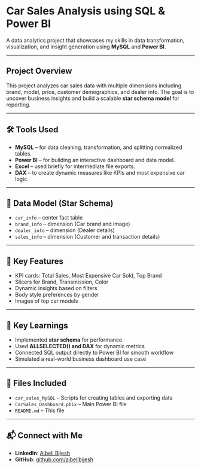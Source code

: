 
# Car Sales Analysis using SQL & Power BI

A data analytics project that showcases my skills in data transformation, visualization, and insight generation using **MySQL** and **Power BI**.

---

## Project Overview

This project analyzes car sales data with multiple dimensions including brand, model, price, customer demographics, and dealer info. The goal is to uncover business insights and build a scalable **star schema model** for reporting.

---

## 🛠 Tools Used

- **MySQL** – for data cleaning, transformation, and splitting normalized tables.
- **Power BI** – for building an interactive dashboard and data model.
- **Excel** – used briefly for intermediate file exports.
- **DAX** – to create dynamic measures like KPIs and most expensive car logic.

---

## 📁 Data Model (Star Schema)

- `car_info` – center fact table
- `brand_info` – dimension (Car brand and image)
- `dealer_info` – dimension (Dealer details)
- `sales_info` – dimension (Customer and transaction details)

---

## 📌 Key Features

- KPI cards: Total Sales, Most Expensive Car Sold, Top Brand
- Slicers for Brand, Transmission, Color
- Dynamic insights based on filters
- Body style preferences by gender
- Images of top car models

---

## 🚀 Key Learnings

- Implemented **star schema** for performance
- Used **ALLSELECTED() and DAX** for dynamic metrics
- Connected SQL output directly to Power BI for smooth workflow
- Simulated a real-world business dashboard use case

---

## 📂 Files Included

- `car_sales_MySQL` – Scripts for creating tables and exporting data
- `CarSales_Dashboard.pbix` – Main Power BI file
- `README.md` – This file

---
## 📬 Connect with Me

- **LinkedIn**: [Aibell Bijesh](https://www.linkedin.com/in/aibell-bijesh/)
- **GitHub**: [github.com/aibellbijesh](https://github.com/aibellbijesh)
